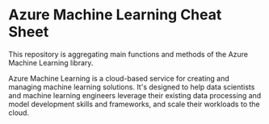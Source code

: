 # Azure Machine Learning Cheat Sheet

This repository is aggregating main functions and methods of the Azure Machine Learning library.

Azure Machine Learning is a cloud-based service for creating and managing machine learning solutions. It's designed to help data scientists and machine learning engineers leverage their existing data processing and model development skills and frameworks, and scale their workloads to the cloud.
